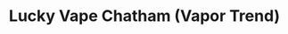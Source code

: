 ---
title: "Lucky  Vape Chatham (Vapor Trend)"
url: /chatham/lucky-vape-chatham-vapor-trend/
shop: e-cigarette
---
